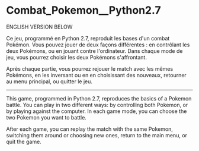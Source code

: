 # Combat_Pokemon__Python2.7

ENGLISH VERSION BELOW

Ce jeu, programmé en Python 2.7, reproduit les bases d'un combat Pokémon.
Vous pouvez jouer de deux façons différentes : en contrôlant les deux Pokémons, ou en jouant contre l'ordinateur.
Dans chaque mode de jeu, vous pourrez choisir les deux Pokémons s'affrontant.

Après chaque partie, vous pourrez rejouer le match avec les mêmes Pokémons, en les inversant ou en en choisissant des nouveaux, retourner au menu principal, ou quitter le jeu.

-----------------------

This game, programmed in Python 2.7, reproduces the basics of a Pokemon battle.
You can play in two different ways: by controlling both Pokemon, or by playing against the computer.
In each game mode, you can choose the two Pokemon you want to battle.

After each game, you can replay the match with the same Pokemon, switching them around or choosing new ones, return to the main menu, or quit the game.
